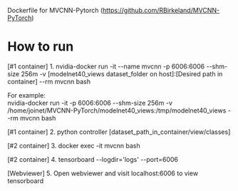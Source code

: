 Dockerfile for MVCNN-Pytorch (https://github.com/RBirkeland/MVCNN-PyTorch)

# How to run


[#1 container] 1. nvidia-docker run -it --name mvcnn -p 6006:6006 --shm-size 256m -v [modelnet40_views dataset_folder on host]:[Desired path in container] --rm mvcnn bash  

For example:  
nvidia-docker run -it -p 6006:6006 --shm-size 256m -v /home/joinet/MVCNN-PyTorch/modelnet40_views:/tmp/modelnet40_views --rm mvcnn bash  


[#1 container] 2. python controller [dataset_path_in_container/view/classes]  

[#2 container] 3. docker exec -it mvcnn bash  

[#2 container] 4. tensorboard --logdir='logs' --port=6006

[Webviewer] 5. Open webviewer and visit localhost:6006 to view tensorboard

